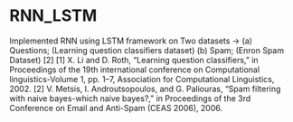 # RNN_LSTM

Implemented RNN using LSTM framework on Two datasets -> (a) Questions; (Learning question classifiers dataset)
(b) Spam; (Enron Spam Dataset) [2]
[1] X. Li and D. Roth, “Learning question classifiers,” in Proceedings of the 19th international conference on Computational linguistics-Volume 1, pp. 1–7, Association for Computational Linguistics, 2002.
[2] V. Metsis, I. Androutsopoulos, and G. Paliouras, “Spam filtering with naive bayes-which naive bayes?,” in Proceedings of the 3rd Conference on Email and Anti-Spam (CEAS 2006), 2006.
